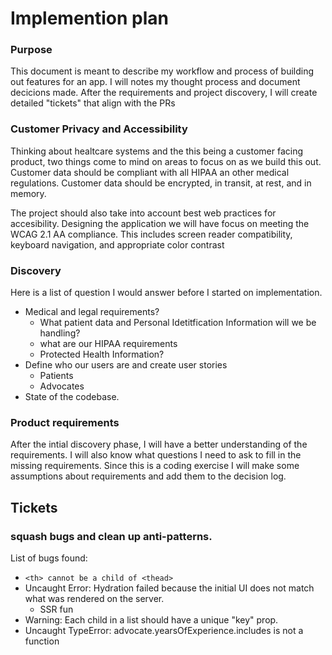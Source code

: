  # Implemention plan
### Purpose 
This document is meant to describe my workflow and process of building out features for an app. I will notes my thought process and document decicions made. After the requirements and project discovery, I will create detailed "tickets" that align with the PRs

### Customer Privacy and Accessibility
Thinking about healtcare systems and the this being a customer facing product, two things come to mind on areas to focus on as we build this out. Customer data should be compliant with all HIPAA an other medical regulations. Customer data should be encrypted, in transit, at rest, and in memory. 

The project should also take into account best web practices for accesibility. Designing the application we will have focus on meeting the WCAG 2.1 AA compliance. This includes screen reader compatibility, keyboard navigation, and appropriate color contrast

### Discovery
Here is a list of question I would answer before I started on implementation. 
- Medical and legal requirements?
  - What patient data and Personal Idetitfication Information will we be handling?
  - what are our HIPAA requirements
  - Protected Health Information?
- Define who our users are and create user stories
   - Patients
   - Advocates
- State of the codebase.

### Product requirements 
After the intial discovery phase, I will have a better understanding of the requirements. I will also know what questions I need to ask to fill in the missing requirements. Since this is a coding exercise I will make some assumptions about requirements and add them to the decision log. 


## Tickets 
### squash bugs and clean up anti-patterns.
List of bugs found:
- `<th> cannot be a child of <thead>`
- Uncaught Error: Hydration failed because the initial UI does not match what was rendered on the server.
  - SSR fun
- Warning: Each child in a list should have a unique "key" prop.
- Uncaught TypeError: advocate.yearsOfExperience.includes is not a function
